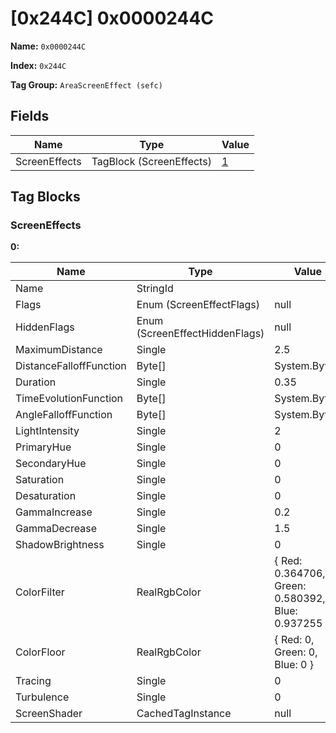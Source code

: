# [0x244C] 0x0000244C

**Name:** ```0x0000244C```

**Index:** ```0x244C```

**Tag Group:** ```AreaScreenEffect (sefc)```

## Fields

Name	| Type	| Value
---	|---	|---	|
ScreenEffects	|TagBlock (ScreenEffects)	|[1](#screeneffects)


## Tag Blocks

### ScreenEffects

**0:**

Name	| Type	| Value
---	|---	|---	|
Name	|StringId	|
Flags	|Enum (ScreenEffectFlags)	|null
HiddenFlags	|Enum (ScreenEffectHiddenFlags)	|null
MaximumDistance	|Single	|2.5
DistanceFalloffFunction	|Byte[]	|System.Byte[]
Duration	|Single	|0.35
TimeEvolutionFunction	|Byte[]	|System.Byte[]
AngleFalloffFunction	|Byte[]	|System.Byte[]
LightIntensity	|Single	|2
PrimaryHue	|Single	|0
SecondaryHue	|Single	|0
Saturation	|Single	|0
Desaturation	|Single	|0
GammaIncrease	|Single	|0.2
GammaDecrease	|Single	|1.5
ShadowBrightness	|Single	|0
ColorFilter	|RealRgbColor	|{ Red: 0.364706, Green: 0.580392, Blue: 0.937255 }
ColorFloor	|RealRgbColor	|{ Red: 0, Green: 0, Blue: 0 }
Tracing	|Single	|0
Turbulence	|Single	|0
ScreenShader	|CachedTagInstance	|null


